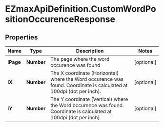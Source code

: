 # EZmaxApiDefinition.CustomWordPositionOccurenceResponse

## Properties

Name | Type | Description | Notes
------------ | ------------- | ------------- | -------------
**iPage** | **Number** | The page where the word occurence was found | [optional] 
**iX** | **Number** | The X coordinate (Horizontal) where the Word occurence was found.  Coordinate is calculated at 100dpi (dot per inch). | [optional] 
**iY** | **Number** | The Y coordinate (Vertical) where the Word occurence was found.  Coordinate is calculated at 100dpi (dot per inch). | [optional] 



